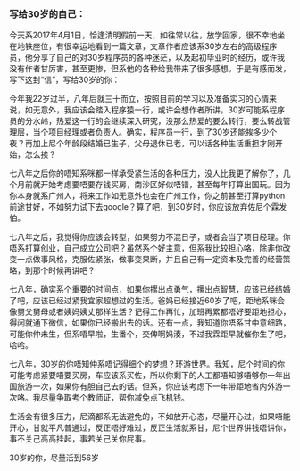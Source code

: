 ### 写给30岁的自己：

今天系2017年4月1日，恰逢清明假前一天，如往常以往，放学回家，很不幸地坐在地铁座位，有很幸运地看到一篇文章，文章作者应该系30岁左右的高级程序员，他分享了自己的对30岁程序员的各种迷茫，以及起初毕业时的经历，或许我没有作者甘厉害，甚至更惨，但系他的各种给我带来了很多感想。于是有感而发，写下这封“信”，写给30岁的你：

今年我22岁过半，八年后就三十而立，按照目前的学习以及准备实习的心情来说，如无意外，我应该会踏入程序猿一行，或许会想作者所讲，30岁可能系程序员的分水岭，热爱这一行的会继续深入研究，没那么热爱的要么转行，要么转战管理层，当个项目经理或者负责人。确实，程序员一行，到了30岁还能挨多少个夜？再加上尼个年龄段结婚已生子，父母退休已老，可以话各种生活重担才刚开始，怎么挨？

七八年之后你的唔知系咪都一样承受紧生活的各种压力，没人比我更了解你了，几个月前就开始考虑要唔要存钱买房，南沙区好似唔错，甚至每年打算出国玩。因为你本身就系广州人，将来工作如无意外也会在广州工作，你之前甚至打算python前途甘好，不如努力试下去google？算了吧，到30岁时，你应该放弃佐尼个霖发怕。

七八年之后，我觉得你应该会转型，如果努力不混日子，或者会当了项目经理。你唔系打算创业，自己成立公司吧？虽然系个好主意，但系我比较担心咯，除非你改变一点做事风格，克服佐紧张，做事变果断，并且自己有一定资本及完善的经营策略，到那个时候再讲吧？

七八年，确实系个重要的时间点，如果你摞出点勇气，摞出点智慧，应该已经结婚了吧，应该已经过紧我宜家超想过的生活。爸妈已经接近60岁了吧，距地系咪会像舅父舅母或者姨妈姨丈那样生活？记得工作再忙，加班再累都唔好要距地担心，得闲就通下微信，如果你已经搬出去的话。还有一点，我知道你唔系甘中意细路，可能你仲未生，但系唔早啦，生番个，交俾啊妈湊，不过我霖距早就催你生了吧，哈哈。

七八年，30岁的你唔知仲系唔记得细个的梦想？环游世界。我知，尼个时间的你可能考虑紧要唔要买房，车应该系买佐，所以你剩下的人工都唔知够唔够你一年出国旅游一次，如果你有胆自己去的话。但系，你应该考虑下一年带距地省内外游一次咯。我尽量争取考个教师证，帮你减免点飞机钱。

生活会有很多压力，尼滴都系无法避免的，不如放开心态，尽量开心过，如果唔能开心，甘就平凡普通过，反正唔好难过，反正生活就系甘，尼个世界讲钱唔讲你，事不关己高高挂起，事若关己关你屁事。

30岁的你，尽量活到56岁